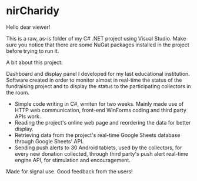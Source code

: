# nirCharidy

Hello dear viewer!

This is a raw, as-is folder of my C# .NET project using Visual Studio.
Make sure you notice that there are some NuGat packages installed in the project before trying to run it.


A bit about this project:


Dashboard and display panel I developed for my last educational institution. Software created in order to monitor almost in real-time the status of the fundraising project and to display the status to the participating collectors in the room.

- Simple code writing in C#, wrriten for two weeks. Mainly made use of HTTP web communication, front-end WinForms coding and third party APIs work. 
- Reading the project's online web page and reordering the data for better display. 
- Retrieving data from the project's real-time Google Sheets database through Google Sheets' API.
- Sending push alerts to 30 Android tablets, used by the collectors, for every new donation collected, through third party's push alert real-time engine API, for stimulation and encouragement.


Made for signal use. Good feedback from the users!
